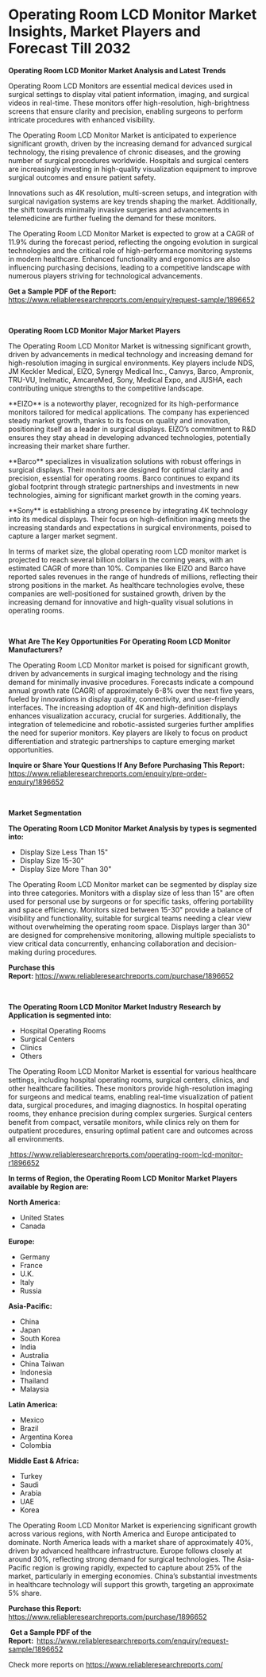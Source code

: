 <p><h1>Operating Room LCD Monitor Market Insights, Market Players and Forecast Till 2032</h1></p><p><strong>Operating Room LCD Monitor Market Analysis and Latest Trends</strong></p>
<p><p>Operating Room LCD Monitors are essential medical devices used in surgical settings to display vital patient information, imaging, and surgical videos in real-time. These monitors offer high-resolution, high-brightness screens that ensure clarity and precision, enabling surgeons to perform intricate procedures with enhanced visibility.</p><p>The Operating Room LCD Monitor Market is anticipated to experience significant growth, driven by the increasing demand for advanced surgical technology, the rising prevalence of chronic diseases, and the growing number of surgical procedures worldwide. Hospitals and surgical centers are increasingly investing in high-quality visualization equipment to improve surgical outcomes and ensure patient safety. </p><p>Innovations such as 4K resolution, multi-screen setups, and integration with surgical navigation systems are key trends shaping the market. Additionally, the shift towards minimally invasive surgeries and advancements in telemedicine are further fueling the demand for these monitors.</p><p>The Operating Room LCD Monitor Market is expected to grow at a CAGR of 11.9% during the forecast period, reflecting the ongoing evolution in surgical technologies and the critical role of high-performance monitoring systems in modern healthcare. Enhanced functionality and ergonomics are also influencing purchasing decisions, leading to a competitive landscape with numerous players striving for technological advancements.</p></p>
<p><strong>Get a Sample PDF of the Report:&nbsp;</strong> <a href="https://www.reliableresearchreports.com/enquiry/request-sample/1896652?utm_campaign=2283&utm_medium=2&utm_source=Github&utm_content=ia&utm_term=05032025&utm_id=operating-room-lcd-monitor">https://www.reliableresearchreports.com/enquiry/request-sample/1896652</a></p>
<p>&nbsp;</p>
<p><strong>Operating Room LCD Monitor Major Market Players</strong></p>
<p><p>The Operating Room LCD Monitor Market is witnessing significant growth, driven by advancements in medical technology and increasing demand for high-resolution imaging in surgical environments. Key players include NDS, JM Keckler Medical, EIZO, Synergy Medical Inc., Canvys, Barco, Ampronix, TRU-VU, Inelmatic, AmcareMed, Sony, Medical Expo, and JUSHA, each contributing unique strengths to the competitive landscape.</p><p>**EIZO** is a noteworthy player, recognized for its high-performance monitors tailored for medical applications. The company has experienced steady market growth, thanks to its focus on quality and innovation, positioning itself as a leader in surgical displays. EIZO’s commitment to R&D ensures they stay ahead in developing advanced technologies, potentially increasing their market share further.</p><p>**Barco** specializes in visualization solutions with robust offerings in surgical displays. Their monitors are designed for optimal clarity and precision, essential for operating rooms. Barco continues to expand its global footprint through strategic partnerships and investments in new technologies, aiming for significant market growth in the coming years.</p><p>**Sony** is establishing a strong presence by integrating 4K technology into its medical displays. Their focus on high-definition imaging meets the increasing standards and expectations in surgical environments, poised to capture a larger market segment.</p><p>In terms of market size, the global operating room LCD monitor market is projected to reach several billion dollars in the coming years, with an estimated CAGR of more than 10%. Companies like EIZO and Barco have reported sales revenues in the range of hundreds of millions, reflecting their strong positions in the market. As healthcare technologies evolve, these companies are well-positioned for sustained growth, driven by the increasing demand for innovative and high-quality visual solutions in operating rooms.</p></p>
<p>&nbsp;</p>
<p><strong>What Are The Key Opportunities For Operating Room LCD Monitor Manufacturers?</strong></p>
<p><p>The Operating Room LCD Monitor market is poised for significant growth, driven by advancements in surgical imaging technology and the rising demand for minimally invasive procedures. Forecasts indicate a compound annual growth rate (CAGR) of approximately 6-8% over the next five years, fueled by innovations in display quality, connectivity, and user-friendly interfaces. The increasing adoption of 4K and high-definition displays enhances visualization accuracy, crucial for surgeries. Additionally, the integration of telemedicine and robotic-assisted surgeries further amplifies the need for superior monitors. Key players are likely to focus on product differentiation and strategic partnerships to capture emerging market opportunities.</p></p>
<p><strong>Inquire or Share Your Questions If Any Before Purchasing This Report:</strong> <a href="https://www.reliableresearchreports.com/enquiry/pre-order-enquiry/1896652?utm_campaign=2283&utm_medium=2&utm_source=Github&utm_content=ia&utm_term=05032025&utm_id=operating-room-lcd-monitor">https://www.reliableresearchreports.com/enquiry/pre-order-enquiry/1896652</a></p>
<p>&nbsp;</p>
<p><strong>Market Segmentation</strong></p>
<p><strong>The Operating Room LCD Monitor Market Analysis by types is segmented into:</strong></p>
<p><ul><li>Display Size Less Than 15"</li><li>Display Size 15-30"</li><li>Display Size More Than 30"</li></ul></p>
<p><p>The Operating Room LCD Monitor market can be segmented by display size into three categories. Monitors with a display size of less than 15" are often used for personal use by surgeons or for specific tasks, offering portability and space efficiency. Monitors sized between 15-30" provide a balance of visibility and functionality, suitable for surgical teams needing a clear view without overwhelming the operating room space. Displays larger than 30" are designed for comprehensive monitoring, allowing multiple specialists to view critical data concurrently, enhancing collaboration and decision-making during procedures.</p></p>
<p><strong>Purchase this Report:&nbsp;</strong><a href="https://www.reliableresearchreports.com/purchase/1896652?utm_campaign=2283&utm_medium=2&utm_source=Github&utm_content=ia&utm_term=05032025&utm_id=operating-room-lcd-monitor">https://www.reliableresearchreports.com/purchase/1896652</a></p>
<p>&nbsp;</p>
<p><strong>The Operating Room LCD Monitor Market Industry Research by Application is segmented into:</strong></p>
<p><ul><li>Hospital Operating Rooms</li><li>Surgical Centers</li><li>Clinics</li><li>Others</li></ul></p>
<p><p>The Operating Room LCD Monitor Market is essential for various healthcare settings, including hospital operating rooms, surgical centers, clinics, and other healthcare facilities. These monitors provide high-resolution imaging for surgeons and medical teams, enabling real-time visualization of patient data, surgical procedures, and imaging diagnostics. In hospital operating rooms, they enhance precision during complex surgeries. Surgical centers benefit from compact, versatile monitors, while clinics rely on them for outpatient procedures, ensuring optimal patient care and outcomes across all environments.</p></p>
<p><a href="https://www.reliableresearchreports.com/operating-room-lcd-monitor-r1896652?utm_campaign=2283&utm_medium=2&utm_source=Github&utm_content=ia&utm_term=05032025&utm_id=operating-room-lcd-monitor">&nbsp;https://www.reliableresearchreports.com/operating-room-lcd-monitor-r1896652</a></p>
<p><strong>In terms of Region, the Operating Room LCD Monitor Market Players available by Region are:</strong></p>
<p>
    <p> <strong> North America: </strong>
        <ul>
            <li>United States</li>
            <li>Canada</li>
        </ul>
        </p> 
    <p> <strong> Europe: </strong>
        <ul>
            <li>Germany</li>
            <li>France</li>
            <li>U.K.</li>
            <li>Italy</li>
            <li>Russia</li>
        </ul>
        </p> 
    <p> <strong> Asia-Pacific: </strong>
        <ul>
            <li>China</li>
            <li>Japan</li>
            <li>South Korea</li>
            <li>India</li>
            <li>Australia</li>
            <li>China Taiwan</li>
            <li>Indonesia</li>
            <li>Thailand</li>
            <li>Malaysia</li>
        </ul>
        </p> 
    <p> <strong> Latin America: </strong>
        <ul>
            <li>Mexico</li>
            <li>Brazil</li>
            <li>Argentina Korea</li>
            <li>Colombia</li>
        </ul>
        </p> 
    <p> <strong> Middle East & Africa: </strong>
        <ul>
            <li>Turkey</li>
            <li>Saudi</li>
            <li>Arabia</li>
            <li>UAE</li>
            <li>Korea</li>
        </ul>
    </p>
    </p>
<p><p>The Operating Room LCD Monitor Market is experiencing significant growth across various regions, with North America and Europe anticipated to dominate. North America leads with a market share of approximately 40%, driven by advanced healthcare infrastructure. Europe follows closely at around 30%, reflecting strong demand for surgical technologies. The Asia-Pacific region is growing rapidly, expected to capture about 25% of the market, particularly in emerging economies. China’s substantial investments in healthcare technology will support this growth, targeting an approximate 5% share.</p></p>
<p><strong>Purchase this Report: </strong><a href="https://www.reliableresearchreports.com/purchase/1896652?utm_campaign=2283&utm_medium=2&utm_source=Github&utm_content=ia&utm_term=05032025&utm_id=operating-room-lcd-monitor">https://www.reliableresearchreports.com/purchase/1896652</a></p>
<p>&nbsp;<strong>Get a Sample PDF of the Report:&nbsp;&nbsp;</strong><a href="https://www.reliableresearchreports.com/enquiry/request-sample/1896652?utm_campaign=2283&utm_medium=2&utm_source=Github&utm_content=ia&utm_term=05032025&utm_id=operating-room-lcd-monitor">https://www.reliableresearchreports.com/enquiry/request-sample/1896652</a></p>
<p><strong></strong></p>
<p>Check more reports on <a href="https://www.reliableresearchreports.com/?utm_campaign=2283&utm_medium=2&utm_source=Github&utm_content=ia&utm_term=05032025&utm_id=operating-room-lcd-monitor">https://www.reliableresearchreports.com/</a></p>